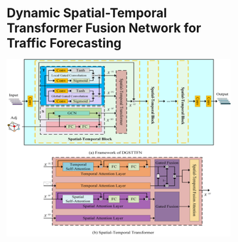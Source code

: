 # Dynamic Spatial-Temporal Transformer Fusion Network for Traffic Forecasting
<p align="center">
  <img width="800" height="400" src=./documents/model.png>
</p>

